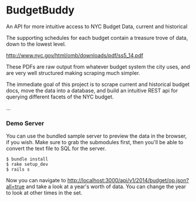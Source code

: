 BudgetBuddy
===========

An API for more intuitive access to NYC Budget Data, current and historical

The supporting schedules for each budget contain a treasure trove of data, down to the lowest level.

  http://www.nyc.gov/html/omb/downloads/pdf/ss5_14.pdf

These PDFs are raw output from whatever budget system the city uses, and are
very well structured making scraping much simpler.

The immediate goal of this project is to scrape current and historical budget
docs, move the data into a database, and build an intuitive REST api for
querying different facets of the NYC budget.

...

### Demo Server

You can use the bundled sample server to preview the data in the browser, if
you wish. Make sure to grab the submodules first, then you'll be able to
convert the text file to SQL for the server.

```
$ bundle install
$ rake setup_dev
$ rails s
```

Now you can navigate to [http://localhost:3000/api/v1/2014/budget/op.json?all=true]() and take a look at a year's worth of data.  You can change the year to look at
other times in the set.
